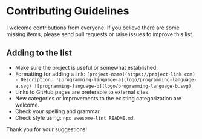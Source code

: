 # Contributing Guidelines

I welcome contributions from everyone. If you believe there are some missing items, please send pull requests or raise issues to improve this list.

## Adding to the list

- Make sure the project is useful or somewhat established.
- Formatting for adding a link: `[project-name](https://project-link.com) - Description. ![programming-language-a](logo/programming-language-a.svg) ![programming-language-b](logo/programming-language-b.svg)`.
- Links to GitHub pages are preferable to external sites.
- New categories or improvements to the existing categorization are welcome.
- Check your spelling and grammar.
- Check style using: `npx awesome-lint README.md`.


Thank you for your suggestions!
